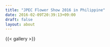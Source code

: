 ```yaml
---
title: "JPEC Flower Show 2016 in Philippine"
date: 2016-02-09T20:39:13+09:00
draft: false
layout: about
---
```

{{< gallery >}}
